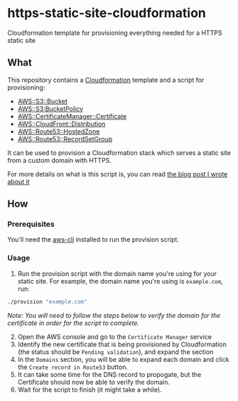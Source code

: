 # https-static-site-cloudformation
Cloudformation template for provisioning everything needed for a HTTPS static site

## What

This repository contains a [Cloudformation] template and a script for provisioning:

* [AWS::S3::Bucket]
* [AWS::S3:BucketPolicy]
* [AWS::CertificateManager::Certificate]
* [AWS::CloudFront::Distribution]
* [AWS::Route53::HostedZone]
* [AWS::Route53::RecordSetGroup]

It can be used to provision a Cloudformation stack which serves a static site from a custom domain with HTTPS.

For more details on what is this script is, you can read [the blog post I wrote about it](https://watsonarw.com/2017/04/04/https-static-site-hosting-in-s3.html)

## How

### Prerequisites

You'll need the [aws-cli] installed to run the provision script.

### Usage

1) Run the provision script with the domain name you're using for your static site. For example, the domain name you're using is `example.com`, run:

```sh
./provision "example.com"
```

_Note: You will need to follow the steps below to verify the domain for the certificate in order for the script to complete._

2) Open the AWS console and go to the `Certificate Manager` service
3) Identify the new certificate that is being provisioned by Cloudformation (the status should be `Pending validation`), and expand the section
4) In the `Domains` section, you will be able to expand each domain and click the `Create record in Route53` button.
5) It can take some time for the DNS record to propogate, but the Certificate should now be able to verify the domain.
6) Wait for the script to finish (it might take a while).


[Cloudformation]: https://aws.amazon.com/cloudformation/
[AWS::S3::Bucket]: https://docs.aws.amazon.com/AWSCloudFormation/latest/UserGuide/aws-properties-s3-bucket.html
[AWS::S3:BucketPolicy]: https://docs.aws.amazon.com/AWSCloudFormation/latest/UserGuide/aws-properties-s3-policy.html
[AWS::CertificateManager::Certificate]: https://docs.aws.amazon.com/AWSCloudFormation/latest/UserGuide/aws-resource-certificatemanager-certificate.html
[AWS::CloudFront::Distribution]: https://docs.aws.amazon.com/AWSCloudFormation/latest/UserGuide/aws-properties-cloudfront-distribution.html
[AWS::Route53::HostedZone]: https://docs.aws.amazon.com/AWSCloudFormation/latest/UserGuide/aws-resource-route53-hostedzone.html
[AWS::Route53::RecordSetGroup]: https://docs.aws.amazon.com/AWSCloudFormation/latest/UserGuide/aws-properties-route53-recordsetgroup.html
[aws-cli]: https://docs.aws.amazon.com/cli/latest/userguide/cli-chap-getting-set-up.html
